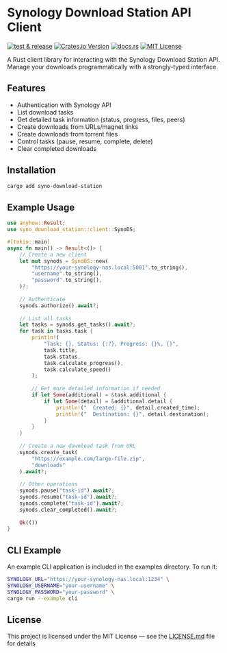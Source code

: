 # Synology Download Station API Client

[![test & release](https://img.shields.io/github/actions/workflow/status/artemy/syno-download-station/ci.yml?logo=github)](https://github.com/artemy/syno-download-station)
[![Crates.io Version](https://img.shields.io/crates/v/syno-download-station?logo=rust)](https://crates.io/crates/syno-download-station)
[![docs.rs](https://img.shields.io/docsrs/syno-download-station?logo=docs.rs)](https://docs.rs/syno-download-station/latest/syno_download_station/)
[![MIT License](https://img.shields.io/github/license/artemy/syno-download-station)](https://github.com/artemy/syno-download-station)

A Rust client library for interacting with the Synology Download Station API. Manage your downloads programmatically with a strongly-typed interface.

## Features

- Authentication with Synology API
- List download tasks
- Get detailed task information (status, progress, files, peers)
- Create downloads from URLs/magnet links
- Create downloads from torrent files
- Control tasks (pause, resume, complete, delete)
- Clear completed downloads

## Installation

```bash
cargo add syno-download-station
```

## Example Usage

```rust
use anyhow::Result;
use syno_download_station::client::SynoDS;

#[tokio::main]
async fn main() -> Result<()> {
    // Create a new client
    let mut synods = SynoDS::new(
        "https://your-synology-nas.local:5001".to_string(),
        "username".to_string(),
        "password".to_string(),
    )?;
    
    // Authenticate
    synods.authorize().await?;
    
    // List all tasks
    let tasks = synods.get_tasks().await?;
    for task in tasks.task {
        println!(
            "Task: {}, Status: {:?}, Progress: {}%, {}",
            task.title,
            task.status,
            task.calculate_progress(),
            task.calculate_speed()
        );
        
        // Get more detailed information if needed
        if let Some(additional) = &task.additional {
            if let Some(detail) = &additional.detail {
                println!("  Created: {}", detail.created_time);
                println!("  Destination: {}", detail.destination);
            }
        }
    }
    
    // Create a new download task from URL
    synods.create_task(
        "https://example.com/large-file.zip",
        "downloads"
    ).await?;
    
    // Other operations
    synods.pause("task-id").await?;
    synods.resume("task-id").await?;
    synods.complete("task-id").await?;
    synods.clear_completed().await?;
    
    Ok(())
}
```

## CLI Example

An example CLI application is included in the examples directory. To run it:

```bash
SYNOLOGY_URL="https://your-synology-nas.local:1234" \
SYNOLOGY_USERNAME="your-username" \
SYNOLOGY_PASSWORD="your-password" \
cargo run --example cli
```

## License

This project is licensed under the MIT License — see the [LICENSE.md](LICENSE.md) file for details
